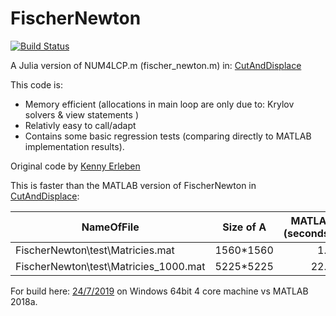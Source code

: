 # FischerNewton

[![Build Status](https://travis-ci.com/Timmmdavis/FischerNewton.svg?token=1HhESyMNyqzV8R22Pqq6&branch=master)](https://travis-ci.com/Timmmdavis/FischerNewton/)

A Julia version of NUM4LCP.m (fischer_newton.m) in: 
[CutAndDisplace](https://github.com/Timmmdavis/CutAndDisplace)

This code is:
* Memory efficient (allocations in main loop are only due to: Krylov solvers & view statements )
* Relativly easy to call/adapt 
* Contains some basic regression tests (comparing directly to MATLAB implementation results). 

Original code by [Kenny Erleben](https://github.com/erleben/num4lcp/wiki/Welcome-to-the-num4lcp-wiki)

This is faster than the MATLAB version of FischerNewton in [CutAndDisplace](https://github.com/Timmmdavis/CutAndDisplace):

| NameOfFile | Size of A | MATLAB (seconds)  | Julia (seconds) | Relative speedup |
| ------------- |:----------------:| -----------------:| -------------:  | --------------:  |
| FischerNewton\test\Matricies.mat     | 1560*1560     | 1.2   |  0.8  |  1.5  |
| FischerNewton\test\Matricies_1000.mat | 5225*5225    | 22.3   | 19.5  |  1.14  |

For build here: [24/7/2019](https://github.com/Timmmdavis/FischerNewton/commit/f112381776df1ae641a761fe5b0709f1f5e008b9) on Windows 64bit 4 core machine vs MATLAB 2018a. 


